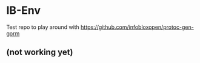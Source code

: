 # IB-Env
Test repo to play around with https://github.com/infobloxopen/protoc-gen-gorm

## (not working yet)
